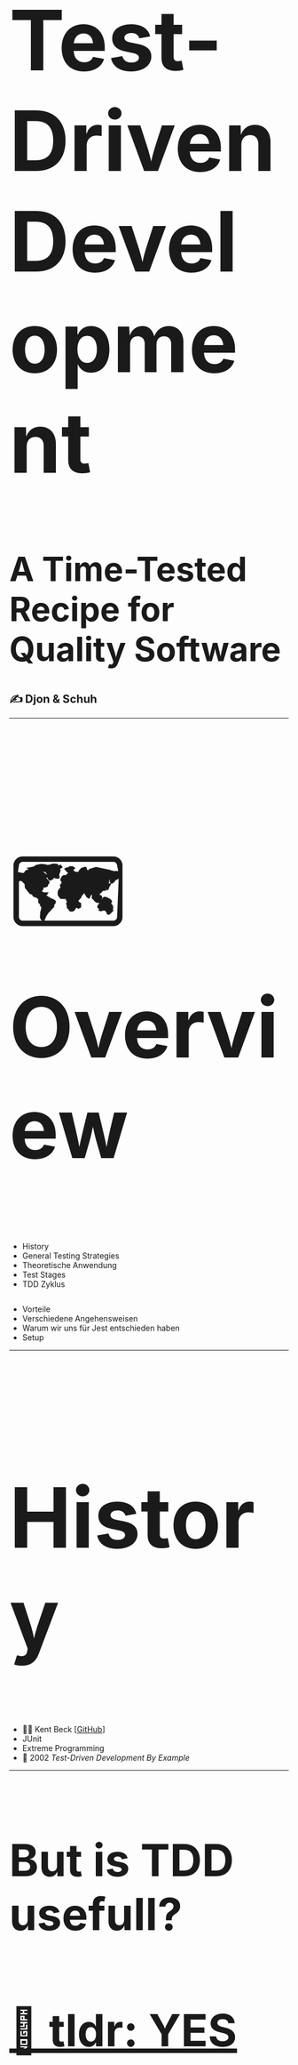<h1 style="font-size: 150px;">Test-Driven Development</h1>
<h1 style="font-size: 60px;">A Time-Tested Recipe for Quality Software</h1>
<h1 style="font-size: 20px; ">✍️ Djon & Schuh</h1>

---

<h1 style="font-size: 150px;">🗺️ Overview</h1>

</section>

</section>

<section style="display: flex !important; justify-content: flex-start;" data-markdown>

- History
- General Testing Strategies
- Theoretische Anwendung
- Test Stages
- TDD Zyklus
</section>

<section data-markdown>

- Vorteile
- Verschiedene Angehensweisen
- Warum wir uns für Jest entschieden haben
- Setup
</section>



---

<h1 style="font-size: 150px;">History</h1>

- 👨‍🔬 Kent Beck [[GitHub](https://github.com/KentBeck)]
- JUnit
- Extreme Programming
- 📖 2002 _Test-Driven Development By Example_

---

<h1 style="font-size: 80px;">But is TDD usefull?</h1>




<section>
</section>


<section>
<h1 style="font-size: 80px;"><a href="https://www.researchgate.net/publication/256848134_Effects_of_Test-Driven_Development_A_Comparative_Analysis_of_Empirical_Studies">🧾 tldr: YES</a> </h1>
</section>

<section>
<img width="100%" src="./assets/benefits.png" alt="drawing"/>
</section>


---

<section><h1 style="font-size: 100px;">3 Steps of TDD</h1></section>

<section>
<h1 style="font-size: 90px;">The
<span style="color: red">
RED TEST
</span>Stage</h1>

- Implement a failing test

<img width="75%" src="./assets/failingtest.png" alt="drawing"/>
</section>

<section>
<h1 style="font-size: 90px;">The
<span style="color: green">
GREEN TEST
</span>Stage</h1>

- Write code as minimal as possible

<img width="75%" src="./assets/passtest.png" alt="drawing"/>
</section>

<section>
<h1 style="font-size: 90px;">The REFACTORING Stage</h1>

- Refactoring of new Codes
- _Clean up behind yourself!_
<img width="75%" src="./assets/stormfire.gif" alt="drawing"/>
</section>

---

<img width="75%" src="./assets/TDD_diagram.png" alt="drawing"/>

---

<h1 style="font-size: 100px;">The pleasant side effects of TDD</h1>

_**TDD is a code design technique, not a testing technique. The resulting tests are, in fact, “only a pleasant side effect.”**_

---

<h1 style="font-size: 100px;">The benefits of TDD</h1>

</section>

</section>

<section>
✅ Guarantee of Integrity
</section>
<section>
✅ Increase productivity through clear goal setting

</section>
<section>
✅ Can serve as a contract basis with end customers
</section>

---

<h1 style="font-size: 100px;">The Different Styles Of TDD</h1>

1. “Classicist,” “Chicago style,” or “**Inside-out**“
2. “Mockist,” “London style,” or “**Outside-in**”

---

<img width="100%" src="./assets/jestClown.jpg" alt="drawing"/>

---

<section>
<h2>Why we choose</h2>
<img width="35%" src="./assets/jestLogo.png" alt="drawing"/>
</section>

<section> 
<h2>🌬️ a breeze to set up 🌬️</h2>

- easy to setup
- included in create-react-app

</section>


<section data-markdown>

## 🔥 blazingly fast 🔥

- Parallelization
- slowest test first
- Caching babel transforms
.
  </section>

<section data-markdown>

### comes with batteries included
- test runnerr
- assertion library
- mocking library

**No additional dependecies needed.**

  </section>



<section data-markdown>

### TypeScript support

<img width="60%" src="./assets/types.png" alt="drawing"/>

  </section>




<section data-markdown>

### Jest has got you covered
Built-in coverage reports. 

<img width="100%" src="./assets/coverage.png" alt="drawing"/>

</section>


---

## Coding Example

### Time to get to work

---

### Jest vs Mocha (+ Chai)

<img width="100%" src="./assets/jstvsmocha.png" alt="drawing"/>

---

<div style="display: flex;">
<img width="100%" src="./assets/jestexample.png" alt="drawing"/>
<img width="100%" src="./assets/mocha.png" alt="drawing"/>
</div>

---

